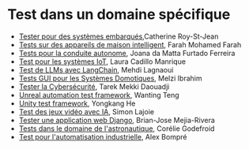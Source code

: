 # Test dans un domaine spécifique

- [Tester pour des systèmes embarqués](https://github.com/umontreal-diro/IFT3913/tree/main/presentations/Semaine11/CatherineRSJ),Catherine Roy-St-Jean
- [Tests sur des appareils de maison intelligent](https://github.com/umontreal-diro/IFT3913/tree/main/presentations/Semaine11/Farah-Mohamed), Farah Mohamed Farah
- [Tests pour la conduite autonome](https://github.com/umontreal-diro/IFT3913/tree/main/presentations/Semaine11/Joana%20da%20Matta), Joana da Matta Furtado Ferreira
- [Test pour les systèmes IoT](https://github.com/umontreal-diro/IFT3913/tree/main/presentations/Semaine11/Laura%20Cadillo%20Manrique), Laura Cadillo Manrique
- [Test de LLMs avec LangChain](https://github.com/umontreal-diro/IFT3913/tree/main/presentations/Semaine11/Mehdi%20Lagnaoui), Mehdi Lagnaoui
- [Tests GUI pour les Systèmes Domotiques](https://github.com/umontreal-diro/IFT3913/tree/main/presentations/Semaine11/Melzi%20Ibrahim), Melzi Ibrahim
- [Tester la Cybersécurité](https://github.com/umontreal-diro/IFT3913/tree/main/presentations/Semaine11/Tarek%20Mekki%20Daouadji), Tarek Mekki Daouadji
- [Unreal automation test framework](https://github.com/umontreal-diro/IFT3913/tree/main/presentations/Semaine11/Wanting%20Teng), Wanting Teng
- [Unity test framework](https://github.com/umontreal-diro/IFT3913/tree/main/presentations/Semaine11/YongkangHe), Yongkang He
- [Test des jeux vidéo avec IA](https://github.com/umontreal-diro/IFT3913/tree/main/presentations/Semaine11/SimonLajoie), Simon Lajoie
- [Tester une application web Django](https://github.com/umontreal-diro/IFT3913/tree/main/presentations/Semaine11/Brian-Jose%20Mejia-Rivera), Brian-Jose Mejia-Rivera
- [Tests dans le domaine de l'astronautique](https://github.com/umontreal-diro/IFT3913/tree/main/presentations/Semaine11/Cor%C3%A9lie%20Godefroid), Corélie Godefroid
- [Test pour l'automatisation industrielle](https://github.com/umontreal-diro/IFT3913/tree/main/presentations/Semaine11/AlexRompreBeaulieu), Alex Bompré
  
